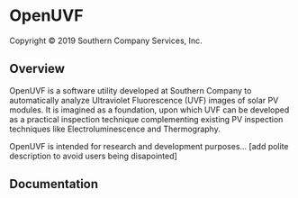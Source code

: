 # OpenUVF
 Copyright © 2019 Southern Company Services, Inc.

## Overview

OpenUVF is a software utility developed at Southern Company to automatically analyze Ultraviolet Fluorescence (UVF) images of solar PV modules. It is imagined as a foundation, upon which UVF can be developed as a practical inspection technique complementing existing PV inspection techniques like Electroluminescence and Thermography.

OpenUVF is intended for research and development purposes... [add polite description to avoid users being disapointed]
## Documentation






